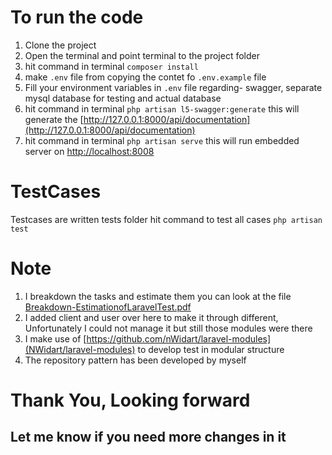 # To run the code
1. Clone the project
2. Open the terminal and point terminal to the project folder
3. hit command in terminal `composer install`
4. make `.env` file from copying the contet fo `.env.example` file
5. Fill your environment variables in `.env` file regarding- swagger, separate mysql database for testing and actual database
6. hit command in terminal `php artisan l5-swagger:generate` this will generate the [http://127.0.0.1:8000/api/documentation](http://127.0.0.1:8000/api/documentation) 
7. hit command in terminal `php artisan serve` this will run embedded server on [http://localhost:8008](Breakdown-EstimationofLaravelTest.pdf)

# TestCases
Testcases are written tests folder hit command  to test all cases `php artisan test`

# Note
1. I breakdown the tasks and estimate them you can look at the file [Breakdown-EstimationofLaravelTest.pdf](Breakdown-EstimationofLaravelTest.pdf)
2. I added client and user over here to make it through different, Unfortunately I could not manage it but still those modules were there
3. I make use of [https://github.com/nWidart/laravel-modules](NWidart/laravel-modules) to develop test in modular structure
4. The repository pattern has been developed by myself

# Thank You, Looking forward 
## Let me know if you need more changes in it
